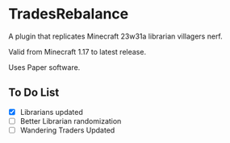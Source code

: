 # TradesRebalance
A plugin that replicates Minecraft 23w31a librarian villagers nerf.

Valid from Minecraft 1.17 to latest release.

Uses Paper software.

## To Do List
- [X] Librarians updated
- [ ] Better Librarian randomization
- [ ] Wandering Traders Updated
